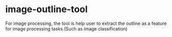 # image-outline-tool
For image processing, the tool is help user to extract the outline as a feature for image processing tasks.(Such as image classification)
